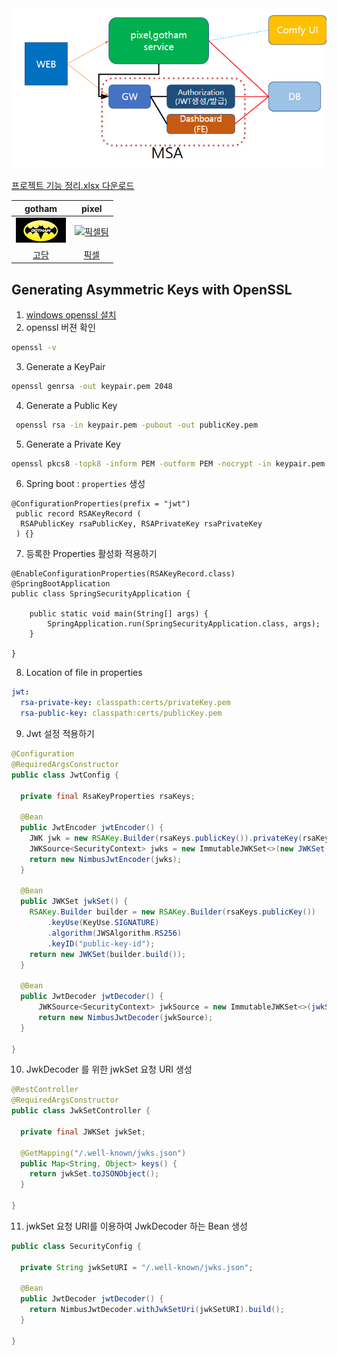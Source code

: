 <img src='./MSA.PNG' />

[프로젝트 기능 정리.xlsx 다운로드](https://github.com/Solodkfl/.github/raw/main/profile/프로젝트%20기능%20정리.xlsx)

| gotham | pixel | 
|:-----:|:--------:|
| [<img src="https://raw.githubusercontent.com/ShellStudy/gotham/main/images/gotham.webp?token=GHSAT0AAAAAADMIEGXDWPLDN3QK525YX4P42HIRMHA" width="80" alt="고담팀"/>](https://github.com/CHOIBEAR) | [<img src="https://cdn.discordapp.com/attachments/1369469538168475698/1398210960216559696/5faeb2d562dbc107.png?ex=68d3a2ee&is=68d2516e&hm=474582e419e22a9ed1438a8602f67431d61b4b4b23f0d247fb11517e5c69ee36&" width="80" alt="픽셀팀"/>](https://github.com/hiedupixel) 
| [고담](https://github.com/higotham) | [픽셀](https://github.com/hiedupixel) 
<!--

**Here are some ideas to get you started:**

🙋‍♀️ A short introduction - what is your organization all about?
🌈 Contribution guidelines - how can the community get involved?
👩‍💻 Useful resources - where can the community find your docs? Is there anything else the community should know?
🍿 Fun facts - what does your team eat for breakfast?
🧙 Remember, you can do mighty things with the power of [Markdown](https://docs.github.com/github/writing-on-github/getting-started-with-writing-and-formatting-on-github/basic-writing-and-formatting-syntax)
-->

## Generating Asymmetric Keys with OpenSSL
1. [windows openssl 설치]("https://slproweb.com/products/Win32OpenSSL.html")
2. openssl 버젼 확인
```cmd
openssl -v
```
3. Generate a KeyPair
```cmd
openssl genrsa -out keypair.pem 2048
```
4. Generate a Public Key
```cmd
 openssl rsa -in keypair.pem -pubout -out publicKey.pem 
```
5. Generate a Private Key
```cmd
openssl pkcs8 -topk8 -inform PEM -outform PEM -nocrypt -in keypair.pem -out privateKey.pem
```
6. Spring boot : `properties` 생성
```
@ConfigurationProperties(prefix = "jwt")
 public record RSAKeyRecord (
  RSAPublicKey rsaPublicKey, RSAPrivateKey rsaPrivateKey
 ) {}
```
7. 등록한 Properties 활성화 적용하기
```
@EnableConfigurationProperties(RSAKeyRecord.class)
@SpringBootApplication
public class SpringSecurityApplication {

    public static void main(String[] args) {
        SpringApplication.run(SpringSecurityApplication.class, args);
    }

}
```
8. Location of file in properties
```yml
jwt:
  rsa-private-key: classpath:certs/privateKey.pem
  rsa-public-key: classpath:certs/publicKey.pem
```
9. Jwt 설정 적용하기
```java
@Configuration
@RequiredArgsConstructor
public class JwtConfig {

  private final RsaKeyProperties rsaKeys;

  @Bean
  public JwtEncoder jwtEncoder() {
    JWK jwk = new RSAKey.Builder(rsaKeys.publicKey()).privateKey(rsaKeys.privateKey()).build();
    JWKSource<SecurityContext> jwks = new ImmutableJWKSet<>(new JWKSet(jwk));
    return new NimbusJwtEncoder(jwks);
  }

  @Bean
  public JWKSet jwkSet() {
    RSAKey.Builder builder = new RSAKey.Builder(rsaKeys.publicKey())
        .keyUse(KeyUse.SIGNATURE)
        .algorithm(JWSAlgorithm.RS256)
        .keyID("public-key-id");
    return new JWKSet(builder.build());
  }

  @Bean
  public JwtDecoder jwtDecoder() {
      JWKSource<SecurityContext> jwkSource = new ImmutableJWKSet<>(jwkSet());
      return new NimbusJwtDecoder(jwkSource);
  }

}
```
10. JwkDecoder 를 위한 jwkSet 요청 URI 생성
```java
@RestController
@RequiredArgsConstructor
public class JwkSetController {

  private final JWKSet jwkSet;

  @GetMapping("/.well-known/jwks.json")
  public Map<String, Object> keys() {
    return jwkSet.toJSONObject();
  }

}
```
11. jwkSet 요청 URI를 이용하여 JwkDecoder 하는 Bean 생성
```java
public class SecurityConfig {

  private String jwkSetURI = "/.well-known/jwks.json";

  @Bean
  public JwtDecoder jwtDecoder() {
    return NimbusJwtDecoder.withJwkSetUri(jwkSetURI).build();
  }

}
```
